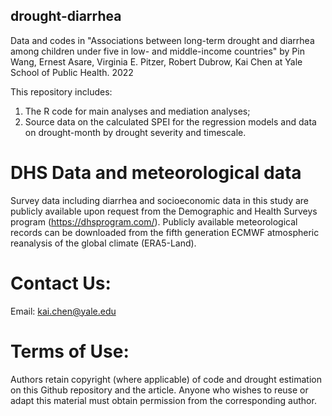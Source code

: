## drought-diarrhea
Data and codes in "Associations between long-term drought and diarrhea among children under five in low- and middle-income countries" by Pin Wang, Ernest Asare, Virginia E. Pitzer, Robert Dubrow, Kai Chen at Yale School of Public Health. 2022

This repository includes: 
1) The R code for main analyses and mediation analyses;
2) Source data on the calculated SPEI for the regression models and data on drought-month by drought severity and timescale. 

# DHS Data and meteorological data
Survey data including diarrhea and socioeconomic data in this study are publicly available upon request from the Demographic and Health Surveys program (https://dhsprogram.com/). Publicly available meteorological records can be downloaded from the fifth generation ECMWF atmospheric reanalysis of the global climate (ERA5-Land). 

# Contact Us:
Email: kai.chen@yale.edu

# Terms of Use:
Authors retain copyright (where applicable) of code and drought estimation on this Github repository and the article. Anyone who wishes to reuse or adapt this material must obtain permission from the corresponding author.
